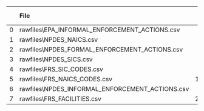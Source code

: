 |    | File                                            |   File Lines | Table                              |   Table Rows |   Difference |
|---:|:------------------------------------------------|-------------:|:-----------------------------------|-------------:|-------------:|
|  0 | rawfiles\EPA_INFORMAL_ENFORCEMENT_ACTIONS.csv   |        16424 | EPA_INFORMAL_ENFORCEMENT_ACTIONS   |        16424 |            0 |
|  1 | rawfiles\NPDES_NAICS.csv                        |        81235 | NPDES_NAICS                        |        81235 |            0 |
|  2 | rawfiles\NPDES_FORMAL_ENFORCEMENT_ACTIONS.csv   |        97517 | NPDES_FORMAL_ENFORCEMENT_ACTIONS   |        97517 |            0 |
|  3 | rawfiles\NPDES_SICS.csv                         |       333224 | NPDES_SICS                         |       333224 |            0 |
|  4 | rawfiles\FRS_SIC_CODES.csv                      |       782091 | FRS_SIC_CODES                      |       782091 |            0 |
|  5 | rawfiles\FRS_NAICS_CODES.csv                    |      1620401 | FRS_NAICS_CODES                    |      1620401 |            0 |
|  6 | rawfiles\NPDES_INFORMAL_ENFORCEMENT_ACTIONS.csv |       663259 | NPDES_INFORMAL_ENFORCEMENT_ACTIONS |       663259 |            0 |
|  7 | rawfiles\FRS_FACILITIES.csv                     |      2686647 | FRS_FACILITIES                     |      2686647 |            0 |